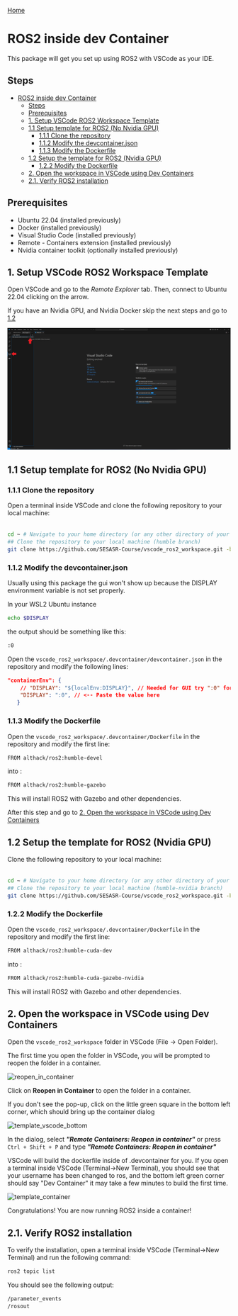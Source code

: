 [Home](../index.md)

# ROS2 inside dev Container

This package will get you set up using ROS2 with VSCode as your IDE.

## Steps

- [ROS2 inside dev Container](#ros2-inside-dev-container)
  - [Steps](#steps)
  - [Prerequisites](#prerequisites)
  - [1. Setup VSCode ROS2 Workspace Template](#1-setup-vscode-ros2-workspace-template)
  - [1.1 Setup template for ROS2 (No Nvidia GPU)](#11-setup-template-for-ros2-no-nvidia-gpu)
    - [1.1.1 Clone the repository](#111-clone-the-repository)
    - [1.1.2 Modify the devcontainer.json](#112-modify-the-devcontainerjson)
    - [1.1.3 Modify the Dockerfile](#113-modify-the-dockerfile)
  - [1.2 Setup the template for ROS2 (Nvidia GPU)](#12-setup-the-template-for-ros2-nvidia-gpu)
    - [1.2.2 Modify the Dockerfile](#122-modify-the-dockerfile)
  - [2. Open the workspace in VSCode using Dev Containers](#2-open-the-workspace-in-vscode-using-dev-containers)
  - [2.1. Verify ROS2 installation](#21-verify-ros2-installation)

## Prerequisites

- Ubuntu 22.04 (installed previously)
- Docker (installed previously)
- Visual Studio Code (installed previously)
- Remote - Containers extension (installed previously)
- Nvidia container toolkit (optionally installed previously)

## 1. Setup VSCode ROS2 Workspace Template

Open VSCode and go to the *Remote Explorer* tab. Then, connect to Ubuntu 22.04 clicking on the arrow.

If you have an Nvidia GPU, and Nvidia Docker skip the next steps and go to [1.2](#12-setup-the-template-for-ros2-nvidia-gpu)

![open_wsl_remote](./images/open_wsl_remote.png)

## 1.1 Setup template for ROS2 (No Nvidia GPU)

### 1.1.1 Clone the repository

Open a terminal inside VSCode and clone the following repository to your local machine:

```bash

cd ~ # Navigate to your home directory (or any other directory of your choice)
## Clone the repository to your local machine (humble branch)
git clone https://github.com/SESASR-Course/vscode_ros2_workspace.git -b humble
```

### 1.1.2 Modify the devcontainer.json

Usually using this package the gui won't show up because the DISPLAY environment variable is not set properly.

In your WSL2 Ubuntu instance

```bash
echo $DISPLAY
```

the output should be something like this:

```bash
:0
```

Open the ```vscode_ros2_workspace/.devcontainer/devcontainer.json``` in the repository and modify the following lines:

```json
"containerEnv": {
    // "DISPLAY": "${localEnv:DISPLAY}", // Needed for GUI try ":0" for windows
    "DISPLAY": ":0", // <-- Paste the value here
   }
```

### 1.1.3 Modify the Dockerfile

Open the ```vscode_ros2_workspace/.devcontainer/Dockerfile``` in the repository and modify the first line:

```bash
FROM althack/ros2:humble-devel  
```

into :

```bash
FROM althack/ros2:humble-gazebo 
```

This will install ROS2 with Gazebo and other dependencies.

After this step and go to [2. Open the workspace in VSCode using Dev Containers](#2-open-the-workspace-in-vscode-using-dev-containers)

## 1.2 Setup the template for ROS2 (Nvidia GPU)

Clone the following repository to your local machine:

```bash

cd ~ # Navigate to your home directory (or any other directory of your choice)
## Clone the repository to your local machine (humble-nvidia branch)
git clone https://github.com/SESASR-Course/vscode_ros2_workspace.git -b humble-nvidia
```

### 1.2.2 Modify the Dockerfile

Open the ```vscode_ros2_workspace/.devcontainer/Dockerfile``` in the repository and modify the first line:

```bash
FROM althack/ros2:humble-cuda-dev  
```

into :

```bash
FROM althack/ros2:humble-cuda-gazebo-nvidia
```

This will install ROS2 with Gazebo and other dependencies.

## 2. Open the workspace in VSCode using Dev Containers

Open the ```vscode_ros2_workspace``` folder in VSCode (File -> Open Folder).

The first time you open the folder in VSCode, you will be prompted to reopen the folder in a container.

![reopen_in_container](/ros2_setup_guide/dual_boot/images/open_in_dev_cont.png)

Click on **Reopen in Container** to open the folder in a container.

If you don't see the pop-up, click on the little green square in the bottom left corner, which should bring up the container dialog

![template_vscode_bottom](/ros2_setup_guide/dual_boot/images/template_vscode_bottom.png)

In the dialog, select ***"Remote Containers: Reopen in container"*** or press ```Ctrl + Shift + P``` and type ***"Remote Containers: Reopen in container"***

VSCode will build the dockerfile inside of .devcontainer for you. If you open a terminal inside VSCode (Terminal->New Terminal), you should see that your username has been changed to ros, and the bottom left green corner should say "Dev Container" it may take a few minutes to build the first time.

![template_container](/ros2_setup_guide/dual_boot/images/template_container.png)

Congratulations! You are now running ROS2 inside a container!

## 2.1. Verify ROS2 installation

To verify the installation, open a terminal inside VSCode (Terminal->New Terminal) and run the following command:

```bash
ros2 topic list
```

You should see the following output:

```bash
/parameter_events
/rosout
```
